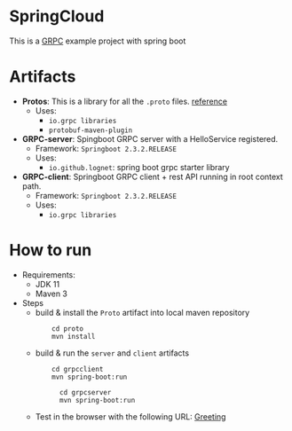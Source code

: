 # SpringCloud
This is a [GRPC](https://grpc.io/) example project with spring boot

# Artifacts    
* **Protos**: This is a library for all the `.proto` files. [reference](https://developers.google.com/protocol-buffers/docs/proto3)
    * Uses: 
        * `io.grpc libraries`
        * `protobuf-maven-plugin`
* **GRPC-server**: Spingboot GRPC server with a HelloService registered.
    * Framework: `Springboot 2.3.2.RELEASE`
    * Uses:
        * `io.github.lognet`: spring boot grpc starter library
* **GRPC-client**: Springboot GRPC client + rest API running in root context path.
    * Framework: `Springboot 2.3.2.RELEASE`
    * Uses:
        * `io.grpc libraries`           
# How to run
* Requirements:
    * JDK 11
    * Maven 3
* Steps
    * build & install the `Proto` artifact into local maven repository 
        ```
            cd proto
            mvn install
        ```
    * build & run the `server` and `client` artifacts 
        ```
            cd grpcclient
            mvn spring-boot:run
      ```
      ```
            cd grpcserver
            mvn spring-boot:run
        ```  
    * Test in the browser with the following URL: [Greeting](http://localhost:8081/?firstName=John&lastName=Doe)